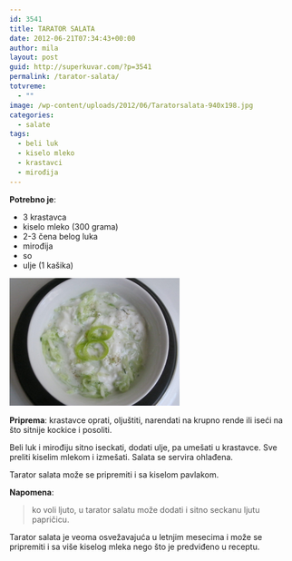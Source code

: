 ```yaml
---
id: 3541
title: TARATOR SALATA
date: 2012-06-21T07:34:43+00:00
author: mila
layout: post
guid: http://superkuvar.com/?p=3541
permalink: /tarator-salata/
totvreme:
  - ""
image: /wp-content/uploads/2012/06/Taratorsalata-940x198.jpg
categories:
  - salate
tags:
  - beli luk
  - kiselo mleko
  - krastavci
  - mirođija
---
```

**Potrebno je**:

  * 3 krastavca
  * kiselo mleko (300 grama)
  * 2-3 čena belog luka
  * mirođija
  * so
  * ulje (1 kašika)

<img class="alignnone size-medium wp-image-3542" title="Taratorsalata" src="/wp-content/uploads/2012/06/Taratorsalata-1024x768.jpg" alt="" width="300" height="225" /> 

**Priprema**: krastavce oprati, oljuštiti, narendati na krupno rende ili iseći na što sitnije kockice i posoliti.

Beli luk i mirođiju sitno iseckati, dodati ulje, pa umešati u krastavce. Sve preliti kiselim mlekom i izmešati. Salata se servira ohlađena.

Tarator salata može se pripremiti i sa kiselom pavlakom.

**Napomena**: 
> ko voli ljuto, u tarator salatu može dodati i sitno seckanu ljutu papričicu.

Tarator salata je veoma osvežavajuća u letnjim mesecima i može se pripremiti i sa više kiselog mleka nego što je predviđeno u receptu.